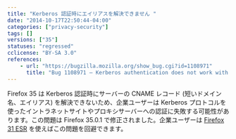 ```yaml
---
title: "Kerberos 認証時にエイリアスを解決できません "
date: "2014-10-17T22:50:44-04:00"
categories: ["privacy-security"]
tags: []
versions: ["35"]
statuses: "regressed"
cclicense: "BY-SA 3.0"
references:
    - url: "https://bugzilla.mozilla.org/show_bug.cgi?id=1108971"
      title: "Bug 1108971 – Kerberos authentication does not work with alias"
---
```

Firefox 35 は Kerberos 認証時にサーバーの CNAME レコード (短いドメイン名、エイリアス) を解決できないため、企業ユーザーは Kerberos プロトコルを使ったイントラネットサイトやプロキシサーバーへの認証に失敗する可能性があります。この問題は Firefox 35.0.1 で修正されました。企業ユーザーは [Firefox 31 ESR](https://www.mozilla.org/firefox/organizations/) を使えばこの問題を回避できます。
